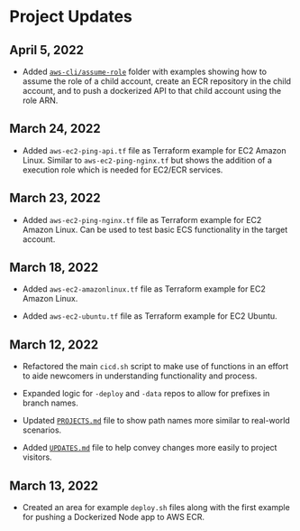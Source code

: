 # Project Updates

## April 5, 2022  

* Added [`aws-cli/assume-role`](./examples/others/aws-cli/assume-role/) folder with examples showing how to assume the role of a child account, create an ECR repository in the child account, and to push a dockerized API to that child account using the role ARN.

## March 24, 2022  

* Added `aws-ec2-ping-api.tf` file as Terraform example for EC2 Amazon Linux.  Similar to `aws-ec2-ping-nginx.tf` but shows the addition of a execution role which is needed for EC2/ECR services.

## March 23, 2022  

* Added `aws-ec2-ping-nginx.tf` file as Terraform example for EC2 Amazon Linux.  Can be used to test basic ECS functionality in the target account.

## March 18, 2022  

* Added `aws-ec2-amazonlinux.tf` file as Terraform example for EC2 Amazon Linux.

* Added `aws-ec2-ubuntu.tf` file as Terraform example for EC2 Ubuntu.

## March 12, 2022  

* Refactored the main `cicd.sh` script to make use of functions in an effort to aide newcomers in understanding functionality and process.

* Expanded logic for `-deploy` and `-data` repos to allow for prefixes in branch names.

* Updated [`PROJECTS.md`](./PROJECTS.md) file to show path names more similar to real-world scenarios.

* Added [`UPDATES.md`](./UPDATES.md) file to help convey changes more easily to project visitors.

## March 13, 2022  

* Created an area for example `deploy.sh` files along with the first example for pushing a Dockerized Node app to AWS ECR.  